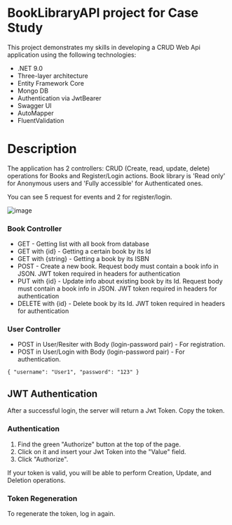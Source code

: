 # BookLibraryAPI project for Case Study
This project demonstrates my skills in developing a CRUD Web Api application using the following technologies:  

 - .NET 9.0
 - Three-layer architecture
 - Entity Framework Core
 - Mongo DB
 - Authentication via JwtBearer
 - Swagger UI
 - AutoMapper
 - FluentValidation

# Description
The application has 2 controllers: CRUD (Create, read, update, delete) operations for Books and Register/Login actions. Book library is 'Read only' for Anonymous users and 'Fully accessible' for Authenticated ones.

You can see 5 request for events and 2 for register/login.

![image](https://github.com/HaidukEvgen/BookLibraryAPI/assets/92396956/95713a0a-033e-433f-8e08-8dfb442009da)


### Book Controller

 - GET - Getting list with all book from database
 - GET with {id} - Getting a certain book by its Id
 - GET with {string} - Getting a book by its ISBN
 - POST - Create a new book. Request body must contain a book info in JSON. JWT token required in headers for authentication
 - PUT with {id} - Update info about existing book by its Id. Request body must contain a book info in JSON. JWT token required in headers for authentication
 - DELETE with {id} - Delete book by its Id. JWT token required in headers for authentication

### User Controller

 - POST in User/Resiter with Body (login-password pair) - For registration.
 - POST in User/Login with Body (login-password pair) - For authentication.

  `{
      "username": "User1",
      "password": "123"
  }`

## JWT Authentication

After a successful login, the server will return a Jwt Token. Copy the token.

### Authentication

1. Find the green "Authorize" button at the top of the page.
2. Click on it and insert your Jwt Token into the "Value" field.
3. Click "Authorize".

If your token is valid, you will be able to perform Creation, Update, and Deletion operations.

### Token Regeneration

To regenerate the token, log in again.
